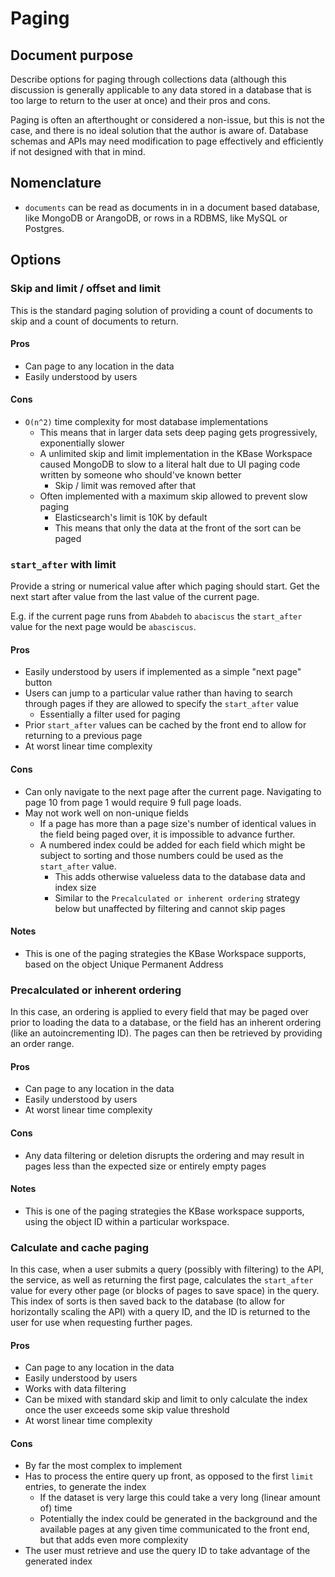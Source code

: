 # Paging

## Document purpose

Describe options for paging through collections data (although this discussion is generally
applicable to any data stored in a database that is too large to return to the user at once)
and their pros and cons.

Paging is often an afterthought or considered a non-issue, but this is not the case, and there
is no ideal solution that the author is aware of. Database schemas and APIs may need modification
to page effectively and efficiently if not designed with that in mind.

## Nomenclature

* `documents` can be read as documents in in a document based database, like MongoDB or ArangoDB,
  or rows in a RDBMS, like MySQL or Postgres.

## Options

### Skip and limit / offset and limit

This is the standard paging solution of providing a count of documents to skip and a count
of documents to return.

#### Pros

* Can page to any location in the data
* Easily understood by users

#### Cons

* `O(n^2)` time complexity for most database implementations
  * This means that in larger data sets deep paging gets progressively, exponentially slower
  * A unlimited skip and limit implementation in the KBase Workspace caused MongoDB to slow to
    a literal halt due to UI paging code written by someone who should've known better
    * Skip / limit was removed after that
  * Often implemented with a maximum skip allowed to prevent slow paging
    * Elasticsearch's limit is 10K by default
    * This means that only the data at the front of the sort can be paged

### `start_after` with limit

Provide a string or numerical value after which paging should start. Get the next start after
value from the last value of the current page.

E.g. if the current page runs from `Ababdeh` to `abaciscus` the `start_after` value for the next
page would be `abasciscus`.

#### Pros

* Easily understood by users if implemented as a simple "next page" button
* Users can jump to a particular value rather than having to search through pages if they
  are allowed to specify the `start_after` value
  * Essentially a filter used for paging
* Prior `start_after` values can be cached by the front end to allow for returning to a
  previous page
* At worst linear time complexity

#### Cons

* Can only navigate to the next page after the current page. Navigating to page 10 from page
  1 would require 9 full page loads.
* May not work well on non-unique fields
  * If a page has more than a page size's number of identical values in the field being paged over,
    it is impossible to advance further.
  * A numbered index could be added for each field which might be subject to sorting and those
    numbers could be used as the `start_after` value.
    * This adds otherwise valueless data to the database data and index size
    * Similar to the `Precalculated or inherent ordering` strategy below but unaffected by
      filtering and cannot skip pages

#### Notes

* This is one of the paging strategies the KBase Workspace supports, based on the object Unique
  Permanent Address

### Precalculated or inherent ordering

In this case, an ordering is applied to every field that may be paged over prior to loading the
data to a database, or the field has an inherent ordering (like an autoincrementing ID).
The pages can then be retrieved by providing an order range.

#### Pros

* Can page to any location in the data
* Easily understood by users
* At worst linear time complexity

#### Cons

* Any data filtering or deletion disrupts the ordering and may result in pages less than the
  expected size or entirely empty pages

#### Notes

* This is one of the paging strategies the KBase workspace supports, using the object ID within
  a particular workspace.

### Calculate and cache paging

In this case, when a user submits a query (possibly with filtering) to the API, the service,
as well as returning the first page, calculates the `start_after` value for every other page
(or blocks of pages to save space) in the query. This index of sorts is then saved back to the
database (to allow for horizontally scaling the API) with a query ID, and the ID is returned
to the user for use when requesting further pages.

#### Pros

* Can page to any location in the data
* Easily understood by users
* Works with data filtering
* Can be mixed with standard skip and limit to only calculate the index once the user exceeds
  some skip value threshold
* At worst linear time complexity

#### Cons

* By far the most complex to implement
* Has to process the entire query up front, as opposed to the first `limit` entries, to
  generate the index
  * If the dataset is very large this could take a very long (linear amount of) time
  * Potentially the index could be generated in the background and the available pages at
    any given time communicated to the front end, but that adds even more complexity
* The user must retrieve and use the query ID to take advantage of the generated index
